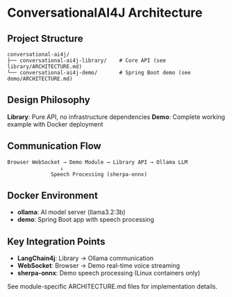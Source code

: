 # ConversationalAI4J Architecture

## Project Structure

```
conversational-ai4j/
├── conversational-ai4j-library/    # Core API (see library/ARCHITECTURE.md)
└── conversational-ai4j-demo/       # Spring Boot demo (see demo/ARCHITECTURE.md)
```

## Design Philosophy

**Library**: Pure API, no infrastructure dependencies
**Demo**: Complete working example with Docker deployment

## Communication Flow

```
Browser WebSocket → Demo Module → Library API → Ollama LLM
                 ↓
              Speech Processing (sherpa-onnx)
```

## Docker Environment

- **ollama**: AI model server (llama3.2:3b)
- **demo**: Spring Boot app with speech processing

## Key Integration Points

- **LangChain4j**: Library → Ollama communication
- **WebSocket**: Browser → Demo real-time voice streaming
- **sherpa-onnx**: Demo speech processing (Linux containers only)

See module-specific ARCHITECTURE.md files for implementation details.
